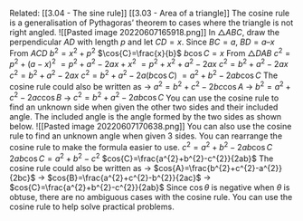 Related: [[3.04 - The sine rule]] [[3.03 - Area of a triangle]]
The cosine rule is a generalisation of Pythagoras’ theorem to cases where the triangle is not right angled.
![[Pasted image 20220607165918.png]]
In $\bigtriangleup ABC$, draw the perpendicular $AD$ with length $p$ and let $CD = x$.
Since $BC = a$, $BD = a – x$
From $ACD$
$b^{2}=x^{2}+p^{2}$
$\cos{C}=\frac{x}{b}$
$b\cos{C}=x$
From $\bigtriangleup DAB$
$c^{2}=p^{2}+(a-x)^{2}$
$=p^{2}+a^{2}-2ax+x^{2}$
$=p^{2}+x^{2}+a^{2}-2ax$
$c^{2}=b^{2}+a^{2}-2ax$
$c^{2}=b^{2}+a^{2}-2ax$
$c^{2}=b^{2}+a^{2}-2a(b\cos{C})$
$=a^{2}+b^{2}-2ab\cos{C}$
The cosine rule could also be written as
→ $a^{2}=b^{2}+c^{2}-2bc\cos{A}$
→ $b^{2}=a^{2}+c^{2}-2ac\cos{B}$
→ $c^{2}=b^{2}+a^{2}-2ab\cos{C}$
You can use the cosine rule to find an unknown side when given the other two sides and their included angle. The included angle is the angle formed by the two sides as shown below.
![[Pasted image 20220607170638.png]]
You can also use the cosine rule to find an unknown angle when given 3 sides. You can rearrange the cosine rule to make the formula easier to use.
$c^{2}=a^{2}+b^{2}-2ab\cos{C}$
$2ab\cos{C}=a^{2}+b^{2}-c^{2}$
$cos{C}=\frac{a^{2}+b^{2}-c^{2}}{2ab}$
The cosine rule could also be written as
→ $cos{A}=\frac{b^{2}+c^{2}-a^{2}}{2bc}$
→ $cos{B}=\frac{a^{2}+c^{2}-b^{2}}{2ac}$
→ $cos{C}=\frac{a^{2}+b^{2}-c^{2}}{2ab}$
Since $\cos{θ}$ is negative when $θ$ is obtuse, there are no ambiguous cases with the cosine rule.
You can use the cosine rule to help solve practical problems.
